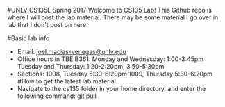 #UNLV CS135L Spring 2017
Welcome to CS135 Lab! 
This Github repo is where I will post the lab material.
There may be some material I go over in lab that I don't post on here. 

#Basic lab info 
 * Email: joel.macias-venegas@unlv.edu
 * Office hours in TBE B361: 
	Monday and Wednesday: 1:00-3:45pm
	Tuesday and Thursday: 1:20-2:20pm, 3:50-5:30pm
 * Sections: 
	1008, Tuesday  5:30-6:20pm
	1009, Thursday 5:30-6:20pm
#How to get the latest lab material
 * Navigate to the cs135 folder in your home directory, and enter the following command:
	git pull
